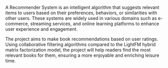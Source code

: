 A Recommender System is an intelligent algorithm that suggests relevant items to users based on their preferences, behaviors, or similarities with other users. These systems are widely used in various domains such as e-commerce, streaming services, and online learning platforms to enhance user experience and engagement.

The project aims to make book recommendations based on user ratings. Using collaborative filtering algorithms compared to the LightFM hybrid matrix factorization model, the project will help readers find the most relevant books for them, ensuring a more enjoyable and enriching leisure time.

